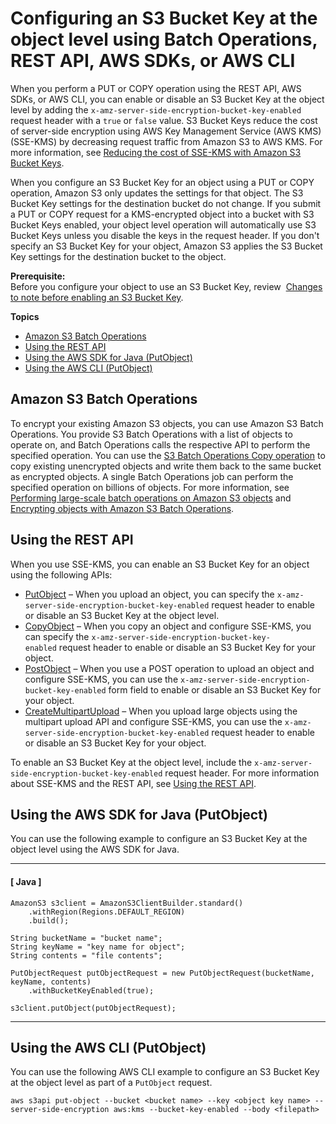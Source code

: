 # Configuring an S3 Bucket Key at the object level using Batch Operations, REST API, AWS SDKs, or AWS CLI<a name="configuring-bucket-key-object"></a>

When you perform a PUT or COPY operation using the REST API, AWS SDKs, or AWS CLI, you can enable or disable an S3 Bucket Key at the object level by adding the `x-amz-server-side-encryption-bucket-key-enabled` request header with a `true` or `false` value\. S3 Bucket Keys reduce the cost of server\-side encryption using AWS Key Management Service \(AWS KMS\) \(SSE\-KMS\) by decreasing request traffic from Amazon S3 to AWS KMS\. For more information, see [Reducing the cost of SSE\-KMS with Amazon S3 Bucket Keys](bucket-key.md)\. 

When you configure an S3 Bucket Key for an object using a PUT or COPY operation, Amazon S3 only updates the settings for that object\. The S3 Bucket Key settings for the destination bucket do not change\. If you submit a PUT or COPY request for a KMS\-encrypted object into a bucket with S3 Bucket Keys enabled, your object level operation will automatically use S3 Bucket Keys unless you disable the keys in the request header\. If you don't specify an S3 Bucket Key for your object, Amazon S3 applies the S3 Bucket Key settings for the destination bucket to the object\.

**Prerequisite:**  
Before you configure your object to use an S3 Bucket Key, review  [Changes to note before enabling an S3 Bucket Key](bucket-key.md#bucket-key-changes)\. 

**Topics**
+ [Amazon S3 Batch Operations](#bucket-key-object-bops)
+ [Using the REST API](#bucket-key-object-rest)
+ [Using the AWS SDK for Java \(PutObject\)](#bucket-key-object-sdk)
+ [Using the AWS CLI \(PutObject\)](#bucket-key-object-cli)

## Amazon S3 Batch Operations<a name="bucket-key-object-bops"></a>

To encrypt your existing Amazon S3 objects, you can use Amazon S3 Batch Operations\. You provide S3 Batch Operations with a list of objects to operate on, and Batch Operations calls the respective API to perform the specified operation\. You can use the [S3 Batch Operations Copy operation](https://docs.aws.amazon.com/AmazonS3/latest/userguide/batch-ops-copy-object.html) to copy existing unencrypted objects and write them back to the same bucket as encrypted objects\. A single Batch Operations job can perform the specified operation on billions of objects\. For more information, see [Performing large\-scale batch operations on Amazon S3 objects](batch-ops.md) and [Encrypting objects with Amazon S3 Batch Operations](http://aws.amazon.com/blogs/storage/encrypting-objects-with-amazon-s3-batch-operations/)\.

## Using the REST API<a name="bucket-key-object-rest"></a>

When you use SSE\-KMS, you can enable an S3 Bucket Key for an object using the following APIs: 
+ [PutObject](https://docs.aws.amazon.com/AmazonS3/latest/API/API_PutObject.html) – When you upload an object, you can specify the `x-amz-server-side-encryption-bucket-key-enabled` request header to enable or disable an S3 Bucket Key at the object level\. 
+ [CopyObject](https://docs.aws.amazon.com/AmazonS3/latest/API/API_CopyObject.html) – When you copy an object and configure SSE\-KMS, you can specify the `x-amz-server-side-encryption-bucket-key-enabled` request header to enable or disable an S3 Bucket Key for your object\. 
+ [PostObject](https://docs.aws.amazon.com/AmazonS3/latest/API/RESTObjectPOST.html) – When you use a POST operation to upload an object and configure SSE\-KMS, you can use the `x-amz-server-side-encryption-bucket-key-enabled` form field to enable or disable an S3 Bucket Key for your object\.
+ [CreateMultipartUpload](https://docs.aws.amazon.com/AmazonS3/latest/API/API_CreateMultipartUpload.html) – When you upload large objects using the multipart upload API and configure SSE\-KMS, you can use the `x-amz-server-side-encryption-bucket-key-enabled` request header to enable or disable an S3 Bucket Key for your object\.

To enable an S3 Bucket Key at the object level, include the `x-amz-server-side-encryption-bucket-key-enabled` request header\. For more information about SSE\-KMS and the REST API, see [Using the REST API](specifying-kms-encryption.md#KMSUsingRESTAPI)\.

## Using the AWS SDK for Java \(PutObject\)<a name="bucket-key-object-sdk"></a>

You can use the following example to configure an S3 Bucket Key at the object level using the AWS SDK for Java\.

------
#### [ Java ]

```
AmazonS3 s3client = AmazonS3ClientBuilder.standard()
    .withRegion(Regions.DEFAULT_REGION)
    .build();

String bucketName = "bucket name";
String keyName = "key name for object";
String contents = "file contents";

PutObjectRequest putObjectRequest = new PutObjectRequest(bucketName, keyName, contents)
    .withBucketKeyEnabled(true);
    
s3client.putObject(putObjectRequest);
```

------

## Using the AWS CLI \(PutObject\)<a name="bucket-key-object-cli"></a>

You can use the following AWS CLI example to configure an S3 Bucket Key at the object level as part of a `PutObject` request\.

```
aws s3api put-object --bucket <bucket name> --key <object key name> --server-side-encryption aws:kms --bucket-key-enabled --body <filepath>
```